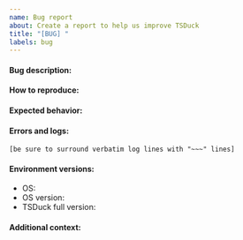 ```yaml
---
name: Bug report
about: Create a report to help us improve TSDuck
title: "[BUG] "
labels: bug
---
```


#### Bug description:
<!-- A clear and concise description of what the bug is -->

#### How to reproduce:
<!-- Steps to reproduce the behavior -->

#### Expected behavior:
<!-- A clear and concise description of what you expected to happen -->

#### Errors and logs:
<!-- If applicable, add any error messages or log to help explain your problem -->
~~~
[be sure to surround verbatim log lines with "~~~" lines]
~~~

#### Environment versions:
 - OS: <!-- e.g. Windows, Linux, macOS,... -->
 - OS version: <!-- e.g. Ubuntu 20.10 -->
 - TSDuck full version: <!-- e.g. 3.25-1234 (type command tsversion to check) -->

#### Additional context:
<!-- Add any other context about the problem here -->
